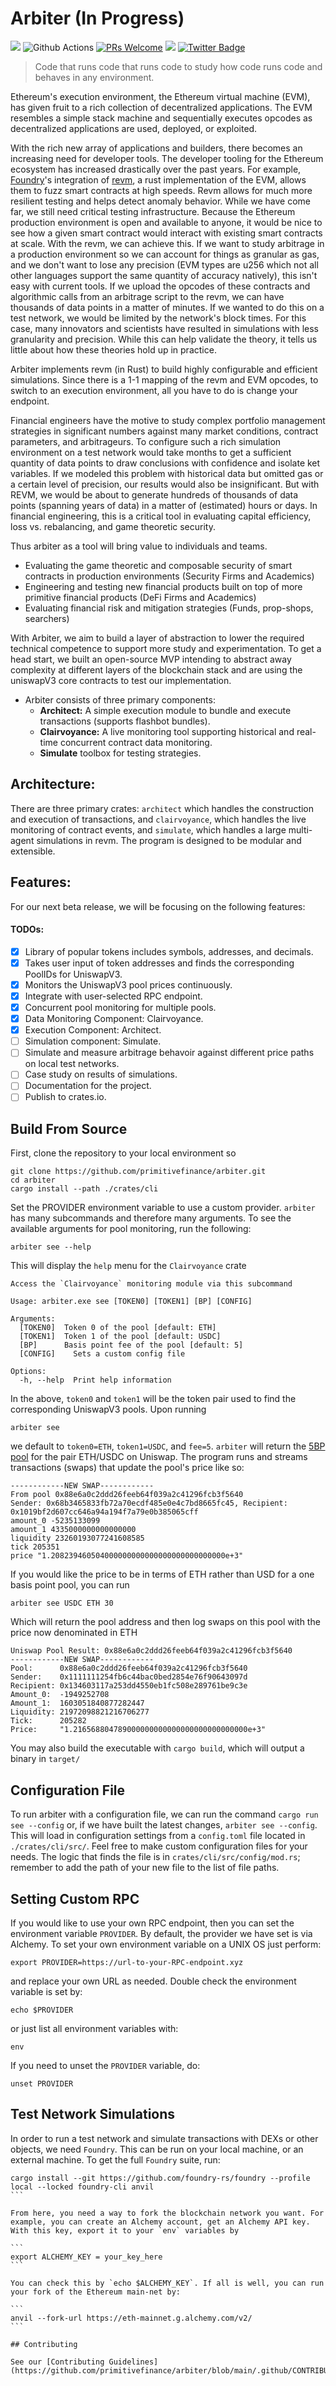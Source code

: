 # Arbiter (In Progress)

![](https://visitor-badge.laobi.icu/badge?page_id=arbiter)
![Github Actions](https://github.com/primitivefinance/arbiter/workflows/Rust/badge.svg)
[![PRs Welcome](https://img.shields.io/badge/PRs-welcome-brightgreen.svg)](https://github.com/primitivefinance/portfolio#contributing) [![](https://dcbadge.vercel.app/api/server/primitive?style=flat)](https://discord.gg/primitive) [![Twitter Badge](https://badgen.net/badge/icon/twitter?icon=twitter&label)](https://twitter.com/primitivefi)

> Code that runs code that runs code to study how code runs code and behaves in any environment.

Ethereum's execution environment, the Ethereum virtual machine (EVM), has given fruit to a rich collection of decentralized applications. The EVM resembles a simple stack machine and sequentially executes opcodes as decentralized applications are used, deployed, or exploited.

With the rich new array of applications and builders, there becomes an increasing need for developer tools. The developer tooling for the Ethereum ecosystem has increased drastically over the past years. For example, [Foundry](https://github.com/foundry-rs/foundry)'s integration of [revm](https://github.com/bluealloy/revm), a rust implementation of the EVM, allows them to fuzz smart contracts at high speeds. Revm allows for much more resilient testing and helps detect anomaly behavior. While we have come far, we still need critical testing infrastructure. Because the Ethereum production environment is open and available to anyone, it would be nice to see how a given smart contract would interact with existing smart contracts at scale. With the revm, we can achieve this. If we want to study arbitrage in a production environment so we can account for things as granular as gas, and we don't want to lose any precision (EVM types are u256 which not all other languages support the same quantity of accuracy natively), this isn't easy with current tools. If we upload the opcodes of these contracts and algorithmic calls from an arbitrage script to the revm, we can have thousands of data points in a matter of minutes. If we wanted to do this on a test network, we would be limited by the network's block times. For this case, many innovators and scientists have resulted in simulations with less granularity and precision. While this can help validate the theory, it tells us little about how these theories hold up in practice.


Arbiter implements revm (in Rust) to build highly configurable and efficient simulations. Since there is a 1-1 mapping of the revm and EVM opcodes, to switch to an execution environment, all you have to do is change your endpoint.

Financial engineers have the motive to study complex portfolio management strategies in significant numbers against many market conditions, contract parameters, and arbitrageurs. To configure such a rich simulation environment on a test network would take months to get a sufficient quantity of data points to draw conclusions with confidence and isolate ket variables. If we modeled this problem with historical data but omitted gas or a certain level of precision, our results would also be insignificant. But with REVM, we would be about to generate hundreds of thousands of data points (spanning years of data) in a matter of (estimated) hours or days. In financial engineering, this is a critical tool in evaluating capital efficiency, loss vs. rebalancing, and game theoretic security.

Thus arbiter as a tool will bring value to individuals and teams.

- Evaluating the game theoretic and composable security of smart contracts in production environments (Security Firms and Academics)
- Engineering and testing new financial products built on top of more primitive financial products (DeFi Firms and Academics)
- Evaluating financial risk and mitigation strategies (Funds, prop-shops, searchers)

With Arbiter, we aim to build a layer of abstraction to lower the required technical competence to support more study and experimentation. To get a head start, we built an open-source MVP intending to abstract away complexity at different layers of the blockchain stack and are using the uniswapV3 core contracts to test our implementation.

- Arbiter consists of three primary components:
    - **Architect:** A simple execution module to bundle and execute transactions (supports flashbot bundles).
    - **Clairvoyance:** A live monitoring tool supporting historical and real-time concurrent contract data monitoring.
    - **Simulate** toolbox for testing strategies.


## Architecture:

There are three primary crates: `architect` which handles the construction and execution of transactions, and `clairvoyance`, which handles the live monitoring of contract events, and `simulate`, which handles a large multi-agent simulations in revm. The program is designed to be modular and extensible.

## Features:

For our next beta release, we will be focusing on the following features:

#### TODOs:

- [x] Library of popular tokens includes symbols, addresses, and decimals.
- [x] Takes user input of token addresses and finds the corresponding PoolIDs for UniswapV3.
- [x] Monitors the UniswapV3 pool prices continuously.
- [x] Integrate with user-selected RPC endpoint.
- [x] Concurrent pool monitoring for multiple pools.
- [x] Data Monitoring Component: Clairvoyance.
- [x] Execution Component: Architect.
- [ ] Simulation component: Simulate.
- [ ] Simulate and measure arbitrage behavoir against different price paths on local test networks.
- [ ] Case study on results of simulations.
- [ ] Documentation for the project.
- [ ] Publish to crates.io.

## Build From Source

First, clone the repository to your local environment so

```
git clone https://github.com/primitivefinance/arbiter.git
cd arbiter
cargo install --path ./crates/cli
```

Set the PROVIDER environment variable to use a custom provider.
`arbiter` has many subcommands and therefore many arguments. To see the available arguments for pool monitoring, run the following:

```
arbiter see --help
```

This will display the `help` menu for the `Clairvoyance` crate

```console
Access the `Clairvoyance` monitoring module via this subcommand

Usage: arbiter.exe see [TOKEN0] [TOKEN1] [BP] [CONFIG]

Arguments:
  [TOKEN0]  Token 0 of the pool [default: ETH]
  [TOKEN1]  Token 1 of the pool [default: USDC]
  [BP]      Basis point fee of the pool [default: 5]
  [CONFIG]    Sets a custom config file

Options:
  -h, --help  Print help information
```

In the above, `token0` and `token1` will be the token pair used to find the corresponding UniswapV3 pools. Upon running

```
arbiter see
```

we default to `token0=ETH`, `token1=USDC`, and `fee=5`. `arbiter` will return the [5BP pool](https://info.uniswap.org/#/pools/0x88e6a0c2ddd26feeb64f039a2c41296fcb3f5640) for the pair ETH/USDC on Uniswap. The program runs and streams transactions (swaps) that update the pool's price like so:

```console
------------NEW SWAP------------
From pool 0x88e6a0c2ddd26feeb64f039a2c41296fcb3f5640
Sender: 0x68b3465833fb72a70ecdf485e0e4c7bd8665fc45, Recipient: 0x1019bf2d607cc646a94a194f7a79e0b385065cff
amount_0 -5235133099
amount_1 4335000000000000000
liquidity 23260193077241608585
tick 205351
price "1.208239460504000000000000000000000000000e+3"
```

If you would like the price to be in terms of ETH rather than USD for a one basis point pool, you can run

```
arbiter see USDC ETH 30
```

Which will return the pool address and then log swaps on this pool with the price now denominated in ETH

```console
Uniswap Pool Result: 0x88e6a0c2ddd26feeb64f039a2c41296fcb3f5640
------------NEW SWAP------------
Pool:      0x88e6a0c2ddd26feeb64f039a2c41296fcb3f5640
Sender:    0x1111111254fb6c44bac0bed2854e76f90643097d
Recipient: 0x134603117a253dd4550eb1fc508e289761be9c3e
Amount_0:  -1949252708
Amount_1:  1603051840877282447
Liquidity: 21972098821216706277
Tick:      205282
Price:     "1.216568804789000000000000000000000000000e+3"
```

You may also build the executable with `cargo build`, which will output a binary in `target/`

## Configuration File

To run arbiter with a configuration file, we can run the command `cargo run see --config` or, if we have built the latest changes, `arbiter see --config`. This will load in configuration settings from a `config.toml` file located in `./crates/cli/src/`. Feel free to make custom configuration files for your needs. The logic that finds the file is in `crates/cli/src/config/mod.rs`; remember to add the path of your new file to the list of file paths.

## Setting Custom RPC

If you would like to use your own RPC endpoint, then you can set the environment variable `PROVIDER`. By default, the provider we have set is via Alchemy. To set your own environment variable on a UNIX OS just perform:

```
export PROVIDER=https://url-to-your-RPC-endpoint.xyz
```

and replace your own URL as needed. Double check the environment variable is set by:

```
echo $PROVIDER
```

or just list all environment variables with:

```
env
```

If you need to unset the `PROVIDER` variable, do:

```
unset PROVIDER
```

## Test Network Simulations

In order to run a test network and simulate transactions with DEXs or other objects, we need `Foundry`. This can be run on your local machine, or an external machine. To get the full `Foundry` suite, run:

````
cargo install --git https://github.com/foundry-rs/foundry --profile local --locked foundry-cli anvil
```

From here, you need a way to fork the blockchain network you want. For example, you can create an Alchemy account, get an Alchemy API key. With this key, export it to your `env` variables by

```
export ALCHEMY_KEY = your_key_here
```

You can check this by `echo $ALCHEMY_KEY`. If all is well, you can run your fork of the Ethereum main-net by:

```
anvil --fork-url https://eth-mainnet.g.alchemy.com/v2/
```

## Contributing

See our [Contributing Guidelines](https://github.com/primitivefinance/arbiter/blob/main/.github/CONTRIBUTING.md)
